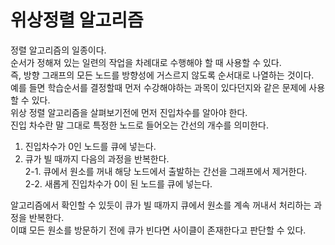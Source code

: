 # 위상정렬 알고리즘
정렬 알고리즘의 일종이다.   
순서가 정해져 있는 일련의 작업을 차례대로 수행해야 할 때 사용할 수 있다.   
즉, 방향 그래프의 모든 노드를 방향성에 거스르지 않도록 순서대로 나열하는 것이다.   
예를 들면 학습순서를 결정할때 먼저 수강해야하는 과목이 있다던지와 같은 문제에 사용할 수 있다.   
위상 정렬 알고리즘을 살펴보기전에 먼저 진입차수를 알아야 한다.   
진입 차수란 말 그대로 특정한 노드로 들어오는 간선의 개수를 의미한다.   
   
1. 진입차수가 0인 노드를 큐에 넣는다.   
2. 큐가 빌 때까지 다음의 과정을 반복한다.   
2-1. 큐에서 원소를 꺼내 해당 노드에서 출발하는 간선을 그래프에서 제거한다.   
2-2. 새롭게 진입차수가 0이 된 노드를 큐에 넣는다.
   
알고리즘에서 확인할 수 있듯이 큐가 빌 때까지 큐에서 원소를 계속 꺼내서 처리하는 과정을 반복한다.   
이떄 모든 원소를 방문하기 전에 큐가 빈다면 사이클이 존재한다고 판단할 수 있다.   
